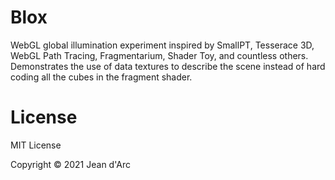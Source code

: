 # Blox

WebGL global illumination experiment inspired by SmallPT, Tesserace 3D, WebGL Path Tracing, Fragmentarium, Shader Toy, and countless others.
Demonstrates the use of data textures to describe the scene instead of hard coding all the cubes in the fragment shader.

# License
MIT License

Copyright © 2021 Jean d'Arc
